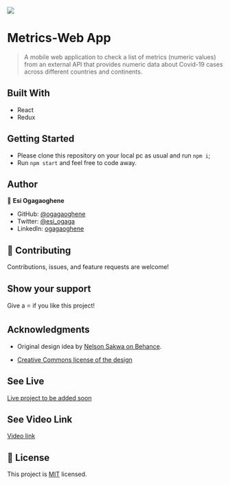 ![](https://img.shields.io/badge/Microverse-blueviolet)

# Metrics-Web App
> A mobile web application to check a list of metrics (numeric values) from an external API that provides numeric data about Covid-19 cases across different countries and continents.

## Built With

- React
- Redux

## Getting Started

- Please clone this repository on your local pc as usual and run `npm i`;
- Run `npm start` and feel free to code away.

## Author

👤 **Esi Ogagaoghene**

- GitHub: [@ogagaoghene](https://github.com/ogagaoghene)
- Twitter: [@esi_ogaga](https://twitter.com/esi_ogaga)
- LinkedIn: [ogagaoghene](https://linkedin.com/in/ogagaoghene-esi-7a478647)

## 🤝 Contributing

Contributions, issues, and feature requests are welcome!

## Show your support

Give a ⭐️ if you like this project!

## Acknowledgments

- Original design idea by [Nelson Sakwa on Behance](https://www.behance.net/sakwadesignstudio).

- [Creative Commons license of the design](https://creativecommons.org/licenses/by-nc/4.0/) 

## See Live

[Live project to be added soon](https://ogagaoghene.github.io/metrics-app)

## See Video Link

[Video link](https://www.loom.com/share/9186ba49d9564f8faadb5942f08e44cf)

## 📝 License

This project is [MIT](./LICENCE) licensed.








